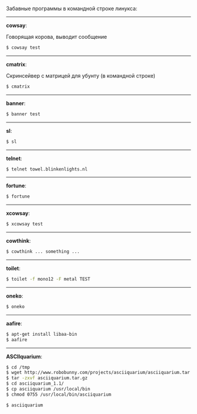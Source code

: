 Забавные программы в командной строке линукса:

---

**cowsay**:

Говорящая корова, выводит сообщение

```bash
$ cowsay test
```

---

**cmatrix**:

Скринсейвер с матрицей для убунту (в командной строке)

```bash
$ cmatrix
```

---

**banner**:

```bash
$ banner test
```

---

**sl**:

```bash
$ sl
```

---

**telnet**:

```bash
$ telnet towel.blinkenlights.nl
```

---

**fortune**:

```bash
$ fortune
```

---

**xcowsay**:

```bash
$ xcowsay test
```

---

**cowthink**:

```bash
$ cowthink ... something ...
```

---

**toilet**:

```bash
$ toilet -f mono12 -F metal TEST
```

---

**oneko**:

```bash
$ oneko
```

---

**aafire**:

```bash
$ apt-get install libaa-bin
$ aafire
```

---

**ASCIIquarium**:

```bash
$ cd /tmp
$ wget http://www.robobunny.com/projects/asciiquarium/asciiquarium.tar.gz
$ tar -zxvf asciiquarium.tar.gz
$ cd asciiquarium_1.1/
$ cp asciiquarium /usr/local/bin
$ chmod 0755 /usr/local/bin/asciiquarium
```

```bash
$ asciiquarium
```